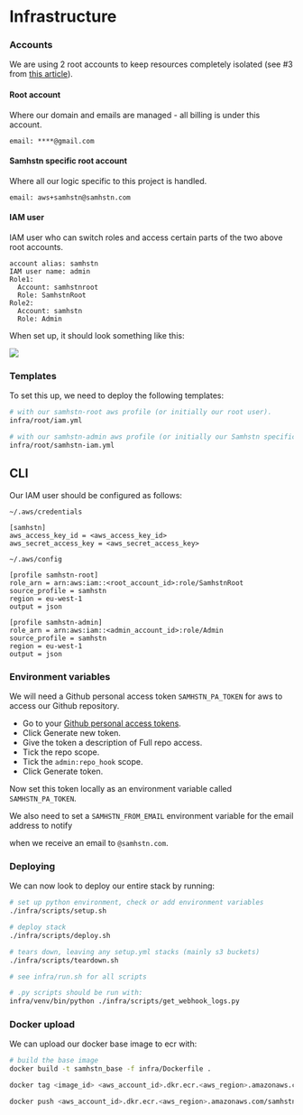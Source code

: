 # Infrastructure

### Accounts

We are using 2 root accounts to keep resources completely isolated (see #3 from [this article](https://serverlessfirst.com/managing-separate-projects-in-aws/#approach-3--separation-by-aws-account)).

#### Root account

Where our domain and emails are managed - all billing is under this account.

```
email: ****@gmail.com
```

#### Samhstn specific root account

Where all our logic specific to this project is handled.

```
email: aws+samhstn@samhstn.com
```

#### IAM user

IAM user who can switch roles and access certain parts of the two above root accounts.

```
account alias: samhstn
IAM user name: admin
Role1:
  Account: samhstnroot
  Role: SamhstnRoot
Role2:
  Account: samhstn
  Role: Admin
```

When set up, it should look something like this:

![](https://user-images.githubusercontent.com/15983736/90923091-f7f07100-e3e4-11ea-89cc-8f2cf86f0743.png)

### Templates

To set this up, we need to deploy the following templates:

```bash
# with our samhstn-root aws profile (or initially our root user).
infra/root/iam.yml

# with our samhstn-admin aws profile (or initially our Samhstn specific root user).
infra/root/samhstn-iam.yml
```

## CLI

Our IAM user should be configured as follows:

`~/.aws/credentials`
```
[samhstn]
aws_access_key_id = <aws_access_key_id>
aws_secret_access_key = <aws_secret_access_key>
```

`~/.aws/config`
```
[profile samhstn-root]
role_arn = arn:aws:iam::<root_account_id>:role/SamhstnRoot
source_profile = samhstn
region = eu-west-1
output = json

[profile samhstn-admin]
role_arn = arn:aws:iam::<admin_account_id>:role/Admin
source_profile = samhstn
region = eu-west-1
output = json
```

### Environment variables

We will need a Github personal access token `SAMHSTN_PA_TOKEN` for aws to access our Github repository.

+ Go to your [Github personal access tokens](https://github.com/settings/tokens).
+ Click Generate new token.
+ Give the token a description of Full repo access.
+ Tick the repo scope.
+ Tick the `admin:repo_hook` scope.
+ Click Generate token.

Now set this token locally as an environment variable called `SAMHSTN_PA_TOKEN`.

We also need to set a `SAMHSTN_FROM_EMAIL` environment variable for the email address to notify

when we receive an email to `@samhstn.com`.

### Deploying

We can now look to deploy our entire stack by running:

```bash
# set up python environment, check or add environment variables
./infra/scripts/setup.sh

# deploy stack
./infra/scripts/deploy.sh

# tears down, leaving any setup.yml stacks (mainly s3 buckets)
./infra/scripts/teardown.sh

# see infra/run.sh for all scripts

# .py scripts should be run with:
infra/venv/bin/python ./infra/scripts/get_webhook_logs.py
```

### Docker upload

We can upload our docker base image to ecr with:

```bash
# build the base image
docker build -t samhstn_base -f infra/Dockerfile .

docker tag <image_id> <aws_account_id>.dkr.ecr.<aws_region>.amazonaws.com/samhstn

docker push <aws_account_id>.dkr.ecr.<aws_region>.amazonaws.com/samhstn
```

